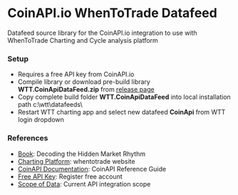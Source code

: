 # CoinAPI.io WhenToTrade Datafeed  
Datafeed source library for the CoinAPI.io integration to use with WhenToTrade Charting and Cycle analysis platform

### Setup
- Requires a free API key from CoinAPI.io
- Compile library or download pre-build library **WTT.CoinApiDataFeed.zip** from [release page] 
- Copy complete build folder **WTT.CoinApiDataFeed** into local installation path c:\wtt\datafeeds\
- Restart WTT charting app and select new datafeed **CoinApi** from WTT login dropdown




### References
 - [Book]: Decoding the Hidden Market Rhythm
 - [Charting Platform]: whentotrade website
 - [CoinAPI Documentation]: CoinAPI Reference Guide
 - [Free API Key]: Register free account
 - [Scope of Data]: Current API integration scope
  
  [Book]: <http://a.co/d/i9YlX4c>
  [Charting Platform]: <https://www.whentotrade.com>
  [CoinAPI Documentation]: <https://docs.coinapi.io/#introduction>
  [Free API key]: <https://www.coinapi.io/pricing>
  [Scope of Data]: <https://www.coinapi.io/integration>
  [release page]: <https://github.com/whentotrade/WTT.CoinApiDataFeed/releases>
